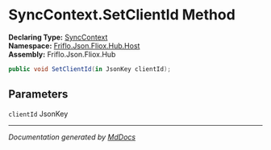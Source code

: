 ﻿<!--  
  <auto-generated>   
    The contents of this file were generated by a tool.  
    Changes to this file may be list if the file is regenerated  
  </auto-generated>   
-->

# SyncContext.SetClientId Method

**Declaring Type:** [SyncContext](../index.md)  
**Namespace:** [Friflo.Json.Fliox.Hub.Host](../../index.md)  
**Assembly:** Friflo.Json.Fliox.Hub

```csharp
public void SetClientId(in JsonKey clientId);
```

## Parameters

`clientId`  JsonKey

___

*Documentation generated by [MdDocs](https://github.com/ap0llo/mddocs)*
